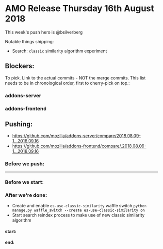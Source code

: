 
# AMO Release Thursday 16th August 2018

This week's push hero is @bsilverberg

Notable things shipping:
* Search: `classic` similarity algorithm experiment


## Blockers:

To pick.  Link to the actual commits - NOT the merge commits.  This list needs
to be in chronological order, first to cherry-pick on top.:

### addons-server

### addons-frontend

## Pushing:

* https://github.com/mozilla/addons-server/compare/2018.08.09-1...2018.09.16
* https://github.com/mozilla/addons-frontend/compare/.2018.08.09-1...2018.09.16

### Before we push:

-------------------------------------------------------------------------------

### Before we start:


### After we're done:

* Create and enable `es-use-classic-similarity` waffle switch
  `python manage.py waffle_switch --create es-use-classic-similarity on`
* Start search reindex process to make use of new classic similarity algorithm

#### start: 
#### end: 
